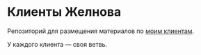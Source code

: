 # Клиенты Желнова

Репозиторий для размещения материалов по [моим клиентам](https://drzhelnov.com/#мои-клиенты).

У каждого клиента — своя ветвь.
